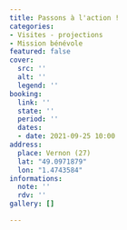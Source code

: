 ```yaml
---
title: Passons à l'action !
categories:
- Visites - projections
- Mission bénévole
featured: false
cover:
  src: ''
  alt: ''
  legend: ''
booking:
  link: ''
  state: ''
  period: ''
  dates:
  - date: 2021-09-25 10:00
address:
  place: Vernon (27)
  lat: "49.0971879"
  lon: "1.4743584"
informations:
  note: ''
  rdv: ''
gallery: []

---
```

